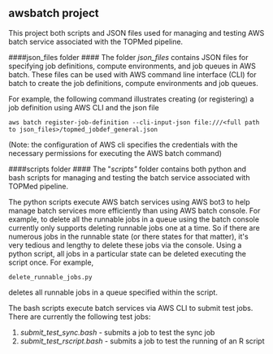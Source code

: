 ## **awsbatch project** ##

This project both scripts and JSON files used for managing and testing AWS batch service associated with the TOPMed pipeline.

####json_files folder ####
The folder *json_files* contains JSON files for specifying job definitions, compute environments, and job queues in AWS batch.  These files can be used with AWS command line interface (CLI) for batch to create the job definitions, compute environments and job queues.

For example, the following command illustrates creating (or registering) a job definition using AWS CLI and the json file

    aws batch register-job-definition --cli-input-json file:///<full path to json_files>/topmed_jobdef_general.json

(Note: the configuration of AWS cli specifies the credentials with the necessary permissions for executing the AWS batch command)

####scripts folder ####
The "*scripts"* folder contains both python and bash scripts for managing and testing the batch service associated with TOPMed pipeline. 

The python scripts execute AWS batch services using AWS bot3 to help manage batch services more efficiently than using AWS batch console.  For example, to delete all the runnable jobs in a queue using the batch console currently only supports deleting runnable jobs one at a time.  So if there are numerous jobs in the runnable state (or there states for that matter), it's very tedious and lengthy to delete these jobs via the console.  Using a python script, all jobs in a particular state can be deleted executing the script once.  For example,

    delete_runnable_jobs.py

deletes all runnable jobs in a queue specified within the script.  

The bash scripts execute batch services via AWS CLI to submit test jobs.  There are currently the following test jobs:

 1. *submit_test_sync.bash* - submits a job to test the sync job
 2. *submit_test_rscript.bash* - submits a job to test the running of an R script

